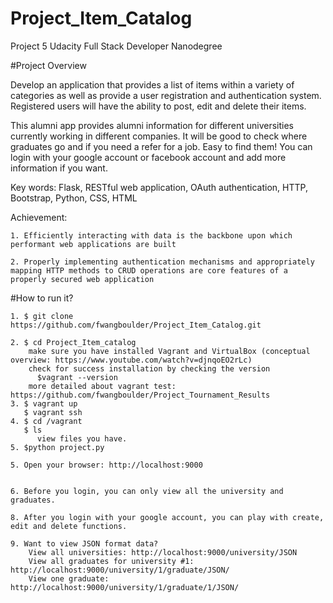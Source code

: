 # Project_Item_Catalog
Project 5 Udacity Full Stack Developer Nanodegree

#Project Overview

Develop an application that provides a list of items within a variety of
categories as well as provide a user registration and authentication system.
Registered users will have the ability to post, edit and delete their items.

This alumni app provides alumni information for different universities currently
working in different companies. It will be good to check where graduates go and
if you need a refer for a job. Easy to find them! You can login with your google
account or facebook account and add more information if you want.

Key words: Flask, RESTful web application, OAuth authentication, HTTP, Bootstrap,
            Python, CSS, HTML

Achievement:

    1. Efficiently interacting with data is the backbone upon which performant web applications are built

    2. Properly implementing authentication mechanisms and appropriately mapping HTTP methods to CRUD operations are core features of a properly secured web application
#How to run it?

    1. $ git clone https://github.com/fwangboulder/Project_Item_Catalog.git

    2. $ cd Project_Item_catalog
        make sure you have installed Vagrant and VirtualBox (conceptual overview: https://www.youtube.com/watch?v=djnqoEO2rLc)
        check for success installation by checking the version
          $vagrant --version
        more detailed about vagrant test: https://github.com/fwangboulder/Project_Tournament_Results
    3. $ vagrant up
       $ vagrant ssh
    4. $ cd /vagrant
       $ ls
          view files you have.
    5. $python project.py

    5. Open your browser: http://localhost:9000


    6. Before you login, you can only view all the university and graduates.

    8. After you login with your google account, you can play with create, edit and delete functions.

    9. Want to view JSON format data?
        View all universities: http://localhost:9000/university/JSON
        View all graduates for university #1: http://localhost:9000/university/1/graduate/JSON/
        View one graduate: http://localhost:9000/university/1/graduate/1/JSON/
